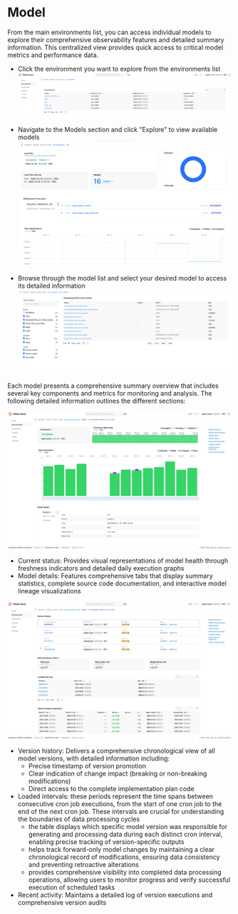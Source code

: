 # Model

From the main environments list, you can access individual models to explore their comprehensive observability features and detailed summary information. This centralized view provides quick access to critical model metrics and performance data.

- Click the environment you want to explore from the environments list
![tcloud environmnet page](./development_environment/environments.png)

- Navigate to the Models section and click "Explore" to view available models
![environmnet explore models](./model/model_explore.png)

- Browse through the model list and select your desired model to access its detailed information
![environmnet model list](./model/model_list.png)

Each model presents a comprehensive summary overview that includes several key components and metrics for monitoring and analysis. The following detailed information outlines the different sections:

![tcloud model 1](./model/tcloud_model_1.png)

- Current status: Provides visual representations of model health through freshness indicators and detailed daily execution graphs
- Model details: Features comprehensive tabs that display summary statistics, complete source code documentation, and interactive model lineage visualizations

![tcloud model 2](./model/tcloud_model_2.png)

- Version history: Delivers a comprehensive chronological view of all model versions, with detailed information including:
    - Precise timestamp of version promotion
    - Clear indication of change impact (breaking or non-breaking modifications)
    - Direct access to the complete implementation plan code
- Loaded intervals: these periods represent the time spans between consecutive cron job executions, from the start of one cron job to the end of the next cron job. These intervals are crucial for understanding the boundaries of data processing cycles
    - the table displays which specific model version was responsible for generating and processing data during each distinct cron interval, enabling precise tracking of version-specific outputs
    - helps track forward-only model changes by maintaining a clear chronological record of modifications, ensuring data consistency and preventing retroactive alterations
    - provides comprehensive visibility into completed data processing operations, allowing users to monitor progress and verify successful execution of scheduled tasks
- Recent activity: Maintains a detailed log of version executions and comprehensive version audits
